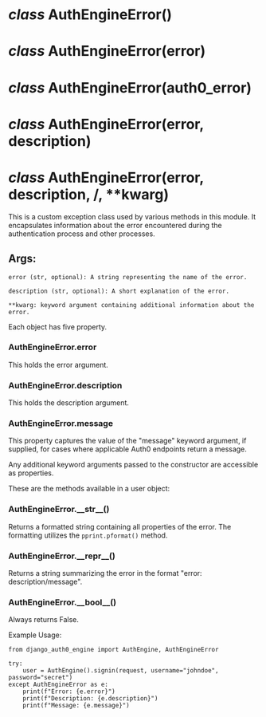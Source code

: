 # _class_ AuthEngineError()
# _class_ AuthEngineError(error)
# _class_ AuthEngineError(auth0_error)
# _class_ AuthEngineError(error, description)
# _class_ AuthEngineError(error, description, /, **kwarg)
This is a custom exception class used by various methods in this module. It
encapsulates information about the error encountered during the
authentication process and other processes.

##  Args:

	error (str, optional): A string representing the name of the error.
		
	description (str, optional): A short explanation of the error.

	**kwarg: keyword argument containing additional information about the error.


Each object has five property.

### AuthEngineError.__error__
This holds the error argument.

### AuthEngineError.__description__
This holds the description argument.

### AuthEngineError.__message__
This property captures the value of the "message" keyword argument, if
supplied, for cases where applicable Auth0 endpoints return a message.

Any additional keyword arguments passed to the constructor are accessible
as properties.

These are the methods available in a user object:

### AuthEngineError.__\_\_str\_\___()
Returns a formatted string containing all properties of the error. The
formatting utilizes the `pprint.pformat()` method.
	
### AuthEngineError.__\_\_repr\_\___()
Returns a string summarizing the error in the format
"error: description/message".
	
### AuthEngineError.__\_\_bool\_\___()
Always returns False.


Example Usage:

```
from django_auth0_engine import AuthEngine, AuthEngineError

try:
	user = AuthEngine().signin(request, username="johndoe", password="secret")
except AuthEngineError as e:
	print(f"Error: {e.error}")
	print(f"Description: {e.description}")
	print(f"Message: {e.message}")
```
